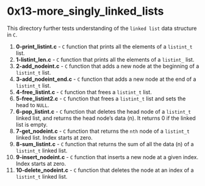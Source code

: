 # 0x13-more_singly_linked_lists
This directory further tests understanding of the `linked list` data structure in `C`.
1. **0-print_listint.c** - `C` function that prints all the elements of a `listint_t` list.
2. **1-listint_len.c** - `C` function that prints all the elements of a `listint_` list.
3. **2-add_nodeint.c** - `C` function that adds a new node at the beginning of a `listint_t` list.
4. **3-add_nodeint_end.c** - `C` function that adds a new node at the end of a `listint_t` list.
5. **4-free_listint.c** - `C` function that frees a `listint_t` list.
6. **5-free_listint2.c** - `C` function that frees a `listint_t` list and sets the head to `NULL`.
7. **6-pop_listint.c** - `C` function that deletes the head node of a `listint_t` linked list, and returns the head node’s data (n). It returns 0 if the linked list is empty.
8. **7-get_nodeint.c** - `C` function that returns the `nth` node of a `listint_t` linked list. Index starts at zero.
9. **8-sum_listint.c** - `C` function that returns the sum of all the data (n) of a `listint_t` linked list.
10. **9-insert_nodeint.c** - `C` function that inserts a new node at a given index. Index starts at zero.
12. **10-delete_nodeint.c** - `C` function that deletes the node at an index of a `listint_t` linked list.
